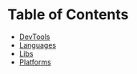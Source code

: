 # Table of Contents

- [DevTools](./DevTools/)
- [Languages](./Languages/)
- [Libs](./Libs/)
- [Platforms](./platforms/)